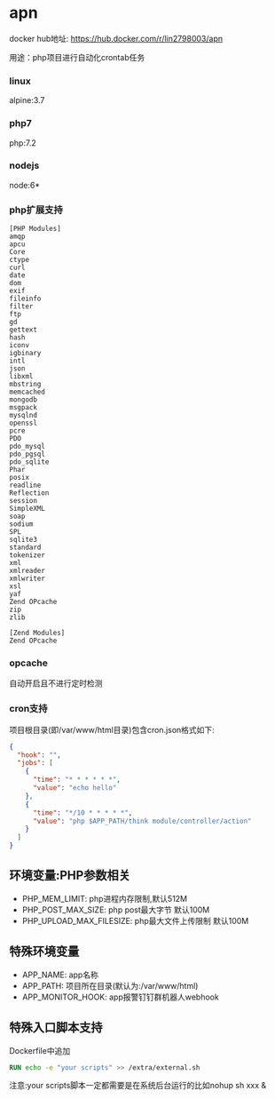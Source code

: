 # apn
docker hub地址: https://hub.docker.com/r/lin2798003/apn

用途：php项目进行自动化crontab任务
### linux
alpine:3.7
### php7
php:7.2
### nodejs
node:6*
### php扩展支持
```
[PHP Modules]
amqp
apcu
Core
ctype
curl
date
dom
exif
fileinfo
filter
ftp
gd
gettext
hash
iconv
igbinary
intl
json
libxml
mbstring
memcached
mongodb
msgpack
mysqlnd
openssl
pcre
PDO
pdo_mysql
pdo_pgsql
pdo_sqlite
Phar
posix
readline
Reflection
session
SimpleXML
soap
sodium
SPL
sqlite3
standard
tokenizer
xml
xmlreader
xmlwriter
xsl
yaf
Zend OPcache
zip
zlib

[Zend Modules]
Zend OPcache
```
### opcache
自动开启且不进行定时检测
### cron支持
项目根目录(即/var/www/html目录)包含cron.json格式如下:
```json
{
  "hook": "",
  "jobs": [
    {
      "time": "* * * * * *",
      "value": "echo hello"
    },
    {
      "time": "*/10 * * * * *",
      "value": "php $APP_PATH/think module/controller/action"
    }
  ]
}
```

## 环境变量:PHP参数相关
* PHP_MEM_LIMIT: php进程内存限制,默认512M
* PHP_POST_MAX_SIZE: php post最大字节 默认100M
* PHP_UPLOAD_MAX_FILESIZE: php最大文件上传限制 默认100M

## 特殊环境变量
* APP_NAME: app名称
* APP_PATH: 项目所在目录(默认为:/var/www/html)
* APP_MONITOR_HOOK: app报警钉钉群机器人webhook

## 特殊入口脚本支持
Dockerfile中追加<br>
```Dockerfile
RUN echo -e "your scripts" >> /extra/external.sh
```
注意:your scripts脚本一定都需要是在系统后台运行的比如nohup sh xxx &